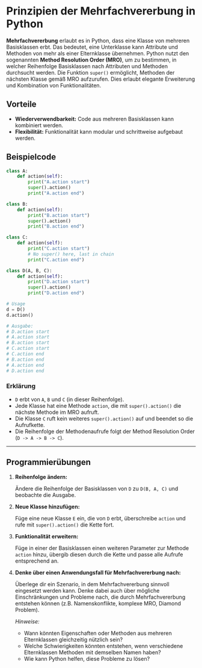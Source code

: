 # Prinzipien der Mehrfachvererbung in Python

**Mehrfachvererbung** erlaubt es in Python, dass eine Klasse von mehreren Basisklassen erbt.
Das bedeutet, eine Unterklasse kann Attribute und Methoden von mehr als einer Elternklasse übernehmen.
Python nutzt den sogenannten **Method Resolution Order (MRO)**, um zu bestimmen, in welcher
Reihenfolge Basisklassen nach Attributen und Methoden durchsucht werden. Die Funktion `super()`
ermöglicht, Methoden der nächsten Klasse gemäß MRO aufzurufen. Dies erlaubt elegante Erweiterung
und Kombination von Funktionalitäten.

## Vorteile

- **Wiederverwendbarkeit:** Code aus mehreren Basisklassen kann kombiniert werden.
- **Flexibilität:** Funktionalität kann modular und schrittweise aufgebaut werden.

## Beispielcode

```python
class A:
    def action(self):
        print("A.action start")
        super().action()
        print("A.action end")

class B:
    def action(self):
        print("B.action start")
        super().action()
        print("B.action end")

class C:
    def action(self):
        print("C.action start")
        # No super() here, last in chain
        print("C.action end")

class D(A, B, C):
    def action(self):
        print("D.action start")
        super().action()
        print("D.action end")

# Usage
d = D()
d.action()

# Ausgabe:
# D.action start
# A.action start
# B.action start
# C.action start
# C.action end
# B.action end
# A.action end
# D.action end
```

### Erklärung

- `D` erbt von `A`, `B` und `C` (in dieser Reihenfolge).
- Jede Klasse hat eine Methode `action`, die mit `super().action()` die nächste Methode im MRO aufruft.
- Die Klasse `C` ruft kein weiteres `super().action()` auf und beendet so die Aufrufkette.
- Die Reihenfolge der Methodenaufrufe folgt der Method Resolution Order (`D -> A -> B -> C`).

---

## Programmierübungen

1. **Reihenfolge ändern:**

   Ändere die Reihenfolge der Basisklassen von `D` zu `D(B, A, C)` und beobachte die Ausgabe.

2. **Neue Klasse hinzufügen:**

   Füge eine neue Klasse `E` ein, die von `D` erbt, überschreibe `action` und rufe mit `super().action()` die
   Kette fort.

3. **Funktionalität erweitern:**

   Füge in einer der Basisklassen einen weiteren Parameter zur Methode `action` hinzu, übergib diesen durch
   die Kette und passe alle Aufrufe entsprechend an.

4. **Denke über einen Anwendungsfall für Mehrfachvererbung nach:**

   Überlege dir ein Szenario, in dem Mehrfachvererbung sinnvoll eingesetzt werden kann.
   Denke dabei auch über mögliche Einschränkungen und Probleme nach, die durch Mehrfachvererbung
   entstehen können (z.B. Namenskonflikte, komplexe MRO, Diamond Problem).

   *Hinweise:*
   - Wann könnten Eigenschaften oder Methoden aus mehreren Elternklassen gleichzeitig nützlich sein?
   - Welche Schwierigkeiten könnten entstehen, wenn verschiedene Elternklassen Methoden mit
     demselben Namen haben?
   - Wie kann Python helfen, diese Probleme zu lösen?

